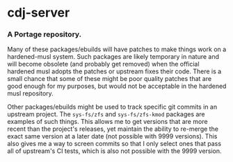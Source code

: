 # cdj-server

### A Portage repository.

Many of these packages/ebuilds will have patches to make things work on a hardened-musl system.  Such packages are likely temporary in nature and will become obsolete (and probably get removed) when the official hardened musl adopts the patches or upstream fixes their code.  There is a small chance that some of these might be poor quality patches that are good enough for my purposes, but would not be acceptable in the hardened musl repository.

Other packages/ebuilds might be used to track specific git commits in an upstream project.  The `sys-fs/zfs` and `sys-fs/zfs-kmod` packages are examples of such things.  This allows me to get versions that are more recent than the project's releases, yet maintain the ability to re-merge the exact same version at a later date (not possible with 9999 versions).  This also gives me a way to screen commits so that I only select ones that pass all of upstream's CI tests, which is also not possible with the 9999 version.
